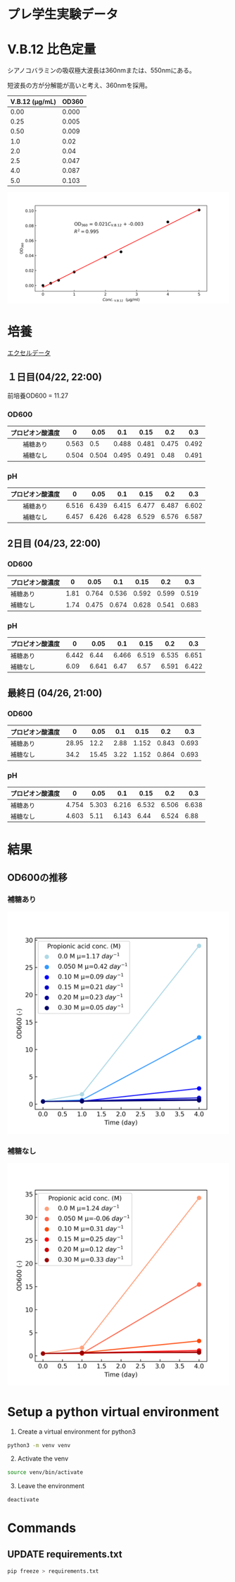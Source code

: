# プレ学生実験データ

# V.B.12 比色定量

シアノコバラミンの吸収極大波長は360nmまたは、550nmにある。

短波長の方が分解能が高いと考え、360nmを採用。

| V.B.12 (µg/mL) | OD360  |
| ---- | ------ |
| 0.00    | 0.000      |
| 0.25 | 0.005  |
| 0.50  | 0.009  |
| 1.0    | 0.02   |
| 2.0   | 0.04   |
| 2.5  | 0.047  |
| 4.0    | 0.087  |
| 5.0   | 0.103  |

![alt text](images/Standard.png )



# 培養
[エクセルデータ](OD600_PH_data_raw.xlsx)
## １日目(04/22, 22:00)

前培養OD600 = 11.27

### OD600

| プロピオン酸濃度 | 0     | 0.05  | 0.1   | 0.15  | 0.2   | 0.3   |
|:---------------:|-------|-------|-------|-------|-------|-------|
| 補糖あり           | 0.563 | 0.5   | 0.488 | 0.481 | 0.475 | 0.492 |
| 補糖なし           | 0.504 | 0.504 | 0.495 | 0.491 | 0.48  | 0.491 |

### pH

| プロピオン酸濃度 | 0     | 0.05  | 0.1   | 0.15  | 0.2   | 0.3   |
|:---------------:|-------|-------|-------|-------|-------|-------|
| 補糖あり           | 6.516 | 6.439 | 6.415 | 6.477 | 6.487 | 6.602 |
| 補糖なし           | 6.457 | 6.426 | 6.428 | 6.529 | 6.576 | 6.587 |


## 2日目 (04/23, 22:00)

### OD600

| プロピオン酸濃度 | 0     | 0.05  | 0.1   | 0.15  | 0.2   | 0.3   |
|----------|-------|-------|-------|-------|-------|-------|
| 補糖あり    | 1.81  | 0.764 | 0.536 | 0.592 | 0.599 | 0.519 |
| 補糖なし    | 1.74  | 0.475 | 0.674 | 0.628 | 0.541 | 0.683 |

### pH

| プロピオン酸濃度 | 0     | 0.05  | 0.1   | 0.15  | 0.2   | 0.3   |
|----------|-------|-------|-------|-------|-------|-------|
| 補糖あり    | 6.442 | 6.44  | 6.466 | 6.519 | 6.535 | 6.651 |
| 補糖なし    | 6.09  | 6.641 | 6.47  | 6.57  | 6.591 | 6.422 |

## 最終日 (04/26, 21:00)

### OD600
| プロピオン酸濃度 | 0     | 0.05  | 0.1   | 0.15  | 0.2   | 0.3   |
|----------|-------|-------|-------|-------|-------|-------|
| 補糖あり    | 28.95 | 12.2 | 2.88 | 1.152 | 0.843 | 0.693 |
| 補糖なし    | 34.2  | 15.45 | 3.22 | 1.152 | 0.864 | 0.693 |

### pH

| プロピオン酸濃度 | 0     | 0.05  | 0.1   | 0.15  | 0.2   | 0.3   |
|----------|-------|-------|-------|-------|-------|-------|
| 補糖あり    | 4.754 | 5.303 | 6.216 | 6.532 | 6.506 | 6.638 |
| 補糖なし    | 4.603  | 5.11 | 6.143 | 6.44 | 6.524 | 6.88 |


# 結果

## OD600の推移

### 補糖あり

![alt text](images/OD600_glu.png)

### 補糖なし

![alt text](images/OD600_no_glu.png)

# Setup a python virtual environment 

1. Create a virtual environment for python3

```Bash
python3 -m venv venv
```
2. Activate the venv

```Bash
source venv/bin/activate
```
3. Leave the environment 

```Bash
deactivate
```

# Commands

## UPDATE requirements.txt

```Bash
pip freeze > requirements.txt
```